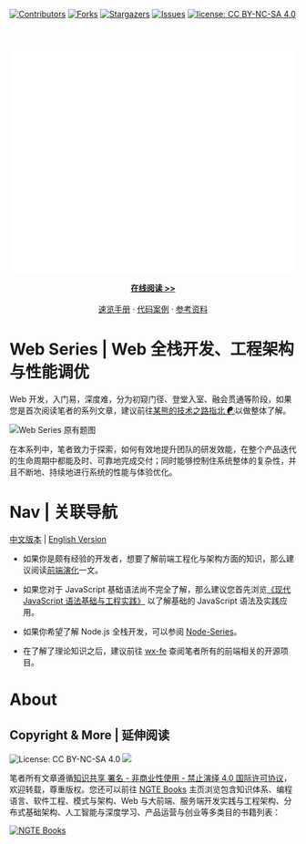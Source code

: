 [![Contributors][contributors-shield]][contributors-url]
[![Forks][forks-shield]][forks-url]
[![Stargazers][stars-shield]][stars-url]
[![Issues][issues-shield]][issues-url]
[![license: CC BY-NC-SA 4.0](https://img.shields.io/badge/license-CC%20BY--NC--SA%204.0-lightgrey.svg)][license-url]

<!-- PROJECT LOGO -->
<br />
<p align="center">
  <a href="https://github.com/wx-chevalier/Web-Series">
    <img src="header.svg" alt="Logo" style="width: 100vw;height: 400px" />
  </a>

  <p align="center">
    <a href="https://ng-tech.icu/Web-Series"><strong>在线阅读 >> </strong></a>
    <br />
    <br />
    <a href="https://github.com/wx-chevalier/Awesome-CheatSheets">速览手册</a>
    ·
    <a href="./examples">代码案例</a>
    ·
    <a href="https://github.com/wx-chevalier/Awesome-Lists">参考资料</a>

  </p>
</p>

<!-- ABOUT THE PROJECT -->

# Web Series | Web 全栈开发、工程架构与性能调优

Web 开发，入门易，深度难，分为初窥门径、登堂入室、融会贯通等阶段，如果您是首次阅读笔者的系列文章，建议前往[某熊的技术之路指北 ☯](https://github.com/wx-chevalier/Developer-Zero-To-Mastery)以做整体了解。

![Web Series 原有题图](https://user-images.githubusercontent.com/5803001/43637212-f62daf14-9746-11e8-84e0-78247690b3c6.png)

在本系列中，笔者致力于探索，如何有效地提升团队的研发效能，在整个产品迭代的生命周期中都能及时、可靠地完成交付；同时能够控制住系统整体的复杂性，并且不断地、持续地进行系统的性能与体验优化。

# Nav | 关联导航

[中文版本](./README.md) | [English Version](./README-en.md)

- 如果你是颇有经验的开发者，想要了解前端工程化与架构方面的知识，那么建议阅读[前端演化](./架构与优化/前端工程化)一文。

- 如果您对于 JavaScript 基础语法尚不完全了解，那么建议您首先浏览[《现代 JavaScript 语法基础与工程实践》](https://ngte-pl.gitbook.io/i/javascript) 以了解基础的 JavaScript 语法及实践应用。

- 如果你希望了解 Node.js 全栈开发，可以参阅 [Node-Series](https://github.com/wx-chevalier/Node-Series)。

- 在了解了理论知识之后，建议前往 [wx-fe](https://github.com/topics/wx-fe) 查阅笔者所有的前端相关的开源项目。

# About

## Copyright & More | 延伸阅读

![License: CC BY-NC-SA 4.0](https://img.shields.io/badge/License-CC%20BY--NC--SA%204.0-lightgrey.svg) ![](https://parg.co/bDm)

笔者所有文章遵循[知识共享 署名 - 非商业性使用 - 禁止演绎 4.0 国际许可协议](https://creativecommons.org/licenses/by-nc-nd/4.0/deed.zh)，欢迎转载，尊重版权。您还可以前往 [NGTE Books](https://ng-tech.icu/books/) 主页浏览包含知识体系、编程语言、软件工程、模式与架构、Web 与大前端、服务端开发实践与工程架构、分布式基础架构、人工智能与深度学习、产品运营与创业等多类目的书籍列表：

[![NGTE Books](https://s2.ax1x.com/2020/01/18/19uXtI.png)](https://ng-tech.icu/books/)

<!-- MARKDOWN LINKS & IMAGES -->
<!-- https://www.markdownguide.org/basic-syntax/#reference-style-links -->

[contributors-shield]: https://img.shields.io/github/contributors/wx-chevalier/Web-Series.svg?style=flat-square
[contributors-url]: https://github.com/wx-chevalier/Web-Series/graphs/contributors
[forks-shield]: https://img.shields.io/github/forks/wx-chevalier/Web-Series.svg?style=flat-square
[forks-url]: https://github.com/wx-chevalier/Web-Series/network/members
[stars-shield]: https://img.shields.io/github/stars/wx-chevalier/Web-Series.svg?style=flat-square
[stars-url]: https://github.com/wx-chevalier/Web-Series/stargazers
[issues-shield]: https://img.shields.io/github/issues/wx-chevalier/Web-Series.svg?style=flat-square
[issues-url]: https://github.com/wx-chevalier/Web-Series/issues
[license-shield]: https://img.shields.io/github/license/wx-chevalier/Web-Series.svg?style=flat-square
[license-url]: https://github.com/wx-chevalier/Web-Series/blob/master/LICENSE.txt
